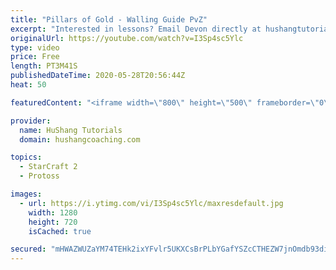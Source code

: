 ```yaml
---
title: "Pillars of Gold - Walling Guide PvZ"
excerpt: "Interested in lessons? Email Devon directly at hushangtutorials@outlook.com ------------------------------------------------------------------------------------------------------- Want to support HuShang Tutorials directly? Patreon is a website where you can contribute a monthly donation that will help"
originalUrl: https://youtube.com/watch?v=I3Sp4sc5Ylc
type: video
price: Free
length: PT3M41S
publishedDateTime: 2020-05-28T20:56:44Z
heat: 50

featuredContent: "<iframe width=\"800\" height=\"500\" frameborder=\"0\" src=\"https://www.youtube.com/embed/I3Sp4sc5Ylc\" allow=\"accelerometer; autoplay; encrypted-media; gyroscope; picture-in-picture\" allowfullscreen></iframe>"

provider:
  name: HuShang Tutorials
  domain: hushangcoaching.com

topics:
  - StarCraft 2
  - Protoss

images:
  - url: https://i.ytimg.com/vi/I3Sp4sc5Ylc/maxresdefault.jpg
    width: 1280
    height: 720
    isCached: true

secured: "mHWAZWUZaYM74TEHk2ixYFvlr5UKXCsBrPLbYGafYSZcCTHEZW7jnOmdb93disqPlhWruGXNddqx2IBLXns+DBo4vubipUgnYUatzhBALMTwQ93URcfEdnZP7n1r6Fgeov8wfR5UDe2kkepfdc7go2OO/mpbmRL4G2V45KMll+nVZZQ8jT5FQZaNwjBVWA/VUtIz0Pb9ZDtqEf/eVTR6AiHGldAFSuwpGvEphn/7Wv6GSHRJil0Zryh1ZEdk/PdEG6CtVavS6AzHRehOj8OhG36wG3OPpWyCJ3RCbUGTVFtPjYoHsVPClPp2xSO46F+jhSjPIQNjtufpx9ebjp6CSQm+bG6383dnW4xou0Qk/GpYZ9lMQeR3coLHCgM2zimFPyL+ACbtaYx6Iqs5Zs+uUc5kkLFyMGmrokaYF04NLEY=;uJCduZSjNFn3KCYQS+ofzA=="
---
```


